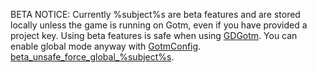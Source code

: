 BETA NOTICE: Currently %subject%s are beta features and are stored locally unless the game is running on Gotm, even if you have provided a project key. Using beta features is safe when using [GDGotm](/src/docs/gdgotm.md). You can enable global mode anyway with [GotmConfig](/src/docs/gdgotm/api-reference/gotmconfig). [beta_unsafe_force_global\_%subject%s](/src/docs/gdgotm/api-reference/gotmconfig#beta_unsafe_force_global_%25subject%25s).

